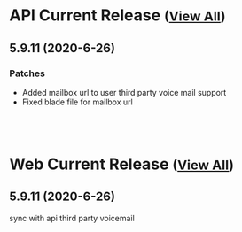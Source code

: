 
# API Current Release <small>([View All](/API.md))</small>
## 5.9.11 (2020-6-26)
### Patches 

- Added mailbox url to user third party voice mail support
- Fixed blade file for mailbox url

<br><br>
# Web Current Release <small>([View All](/Web.md))</small>
## 5.9.11 (2020-6-26)
sync with api third party voicemail

  